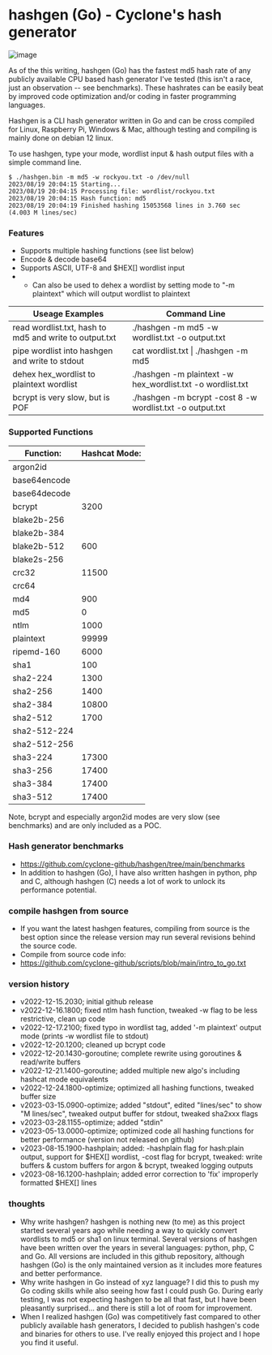 # hashgen (Go) - Cyclone's hash generator
![image](https://i.imgur.com/n11gZHM.png)

As of the this writing, hashgen (Go) has the fastest md5 hash rate of any publicly available CPU based hash generator I've tested (this isn't a race, just an observation -- see benchmarks). These hashrates can be easily beat by improved code optimization and/or coding in faster programming languages.

Hashgen is a CLI hash generator written in Go and can be cross compiled for Linux, Raspberry Pi, Windows & Mac, although testing and compiling is mainly done on debian 12 linux.

To use hashgen, type your mode, wordlist input & hash output files with a simple command line.
```
$ ./hashgen.bin -m md5 -w rockyou.txt -o /dev/null
2023/08/19 20:04:15 Starting...
2023/08/19 20:04:15 Processing file: wordlist/rockyou.txt
2023/08/19 20:04:15 Hash function: md5
2023/08/19 20:04:19 Finished hashing 15053568 lines in 3.760 sec (4.003 M lines/sec)
```
### Features
- Supports multiple hashing functions (see list below)
- Encode & decode base64
- Supports ASCII, UTF-8 and $HEX[] wordlist input
- - Can also be used to dehex a wordlist by setting mode to "-m plaintext" which will output wordlist to plaintext

| Useage Examples | Command Line |
|-----------|-----------|
| read wordlist.txt, hash to md5 and write to output.txt | ./hashgen -m md5 -w wordlist.txt -o output.txt |
| pipe wordlist into hashgen and write to stdout | cat wordlist.txt \| ./hashgen -m md5 |
| dehex hex_wordlist to plaintext wordlist | ./hashgen -m plaintext -w hex_wordlist.txt -o wordlist.txt |
| bcrypt is very slow, but is POF | ./hashgen -m bcrypt -cost 8 -w wordlist.txt -o output.txt |

### Supported Functions

| Function: | Hashcat Mode: |
|-----------|-----------|
| argon2id | |
| base64encode | |
| base64decode | |
| bcrypt | 3200 |
| blake2b-256 | |
| blake2b-384 | |
| blake2b-512 | 600 |
| blake2s-256 | |
| crc32 | 11500 |
| crc64 | |
| md4 | 900 |
| md5 | 0 |
| ntlm | 1000 |
| plaintext | 99999 |
| ripemd-160 | 6000 |
| sha1 | 100 |
| sha2-224 | 1300 |
| sha2-256 | 1400 |
| sha2-384 | 10800 |
| sha2-512 | 1700 |
| sha2-512-224 | |
| sha2-512-256 | |
| sha3-224 |17300 |
| sha3-256 | 17400 |
| sha3-384 | 17400 |
| sha3-512 | 17400  |

Note, bcrypt and especially argon2id modes are very slow (see benchmarks) and are only included as a POC.

### Hash generator benchmarks
- https://github.com/cyclone-github/hashgen/tree/main/benchmarks
- In addition to hashgen (Go), I have also written hashgen in python, php and C, although hashgen (C) needs a lot of work to unlock its performance potential. 

### compile hashgen from source
- If you want the latest hashgen features, compiling from source is the best option since the release version may run several revisions behind the source code.
- Compile from source code info:
- https://github.com/cyclone-github/scripts/blob/main/intro_to_go.txt

### version history
- v2022-12-15.2030; initial github release
- v2022-12-16.1800; fixed ntlm hash function, tweaked -w flag to be less restrictive, clean up code
- v2022-12-17.2100; fixed typo in wordlist tag, added '-m plaintext' output mode (prints -w wordlist file to stdout)
- v2022-12-20.1200; cleaned up bcrypt code
- v2022-12-20.1430-goroutine; complete rewrite using goroutines & read/write buffers
- v2022-12-21.1400-goroutine; added multiple new algo's including hashcat mode equivalents
- v2022-12-24.1800-optimize; optimized all hashing functions, tweaked buffer size
- v2023-03-15.0900-optimize; added "stdout", edited "lines/sec" to show "M lines/sec", tweaked output buffer for stdout, tweaked sha2xxx flags
- v2023-03-28.1155-optimize; added "stdin"
- v2023-05-13.0000-optimize; optimized code all hashing functions for better performance (version not released on github)
- v2023-08-15.1900-hashplain; added: -hashplain flag for hash:plain output, support for $HEX[] wordlist, -cost flag for bcrypt, tweaked: write buffers & custom buffers for argon & bcrypt, tweaked logging outputs
- v2023-08-16.1200-hashplain; added error correction to 'fix' improperly formatted $HEX[] lines

### thoughts
- Why write hashgen? hashgen is nothing new (to me) as this project started several years ago while needing a way to quickly convert wordlists to md5 or sha1 on linux terminal. Several versions of hashgen have been written over the years in several languages: python, php, C and Go. All versions are included in this github repository, although hashgen (Go) is the only maintained version as it includes more features and better performance. 
- Why write hashgen in Go instead of xyz language? I did this to push my Go coding skills while also seeing how fast I could push Go. During early testing, I was not expecting hashgen to be all that fast, but I have been pleasantly surprised... and there is still a lot of room for improvement.
- When I realized hashgen (Go) was competitively fast compared to other publicly available hash generators, I decided to publish hashgen's code and binaries for others to use. I've really enjoyed this project and I hope you find it useful. 

